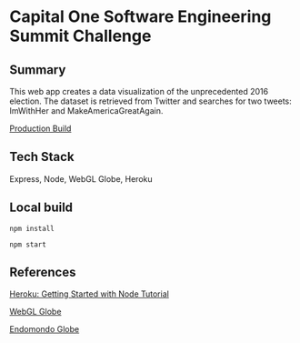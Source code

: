 # Capital One Software Engineering Summit Challenge

## Summary

This web app creates a data visualization of the unprecedented 2016 election. The dataset is retrieved from Twitter and searches for two tweets: ImWithHer and MakeAmericaGreatAgain.

[Production Build](https://immense-inlet-68085.herokuapp.com/)

## Tech Stack

Express, Node, WebGL Globe, Heroku

## Local build

`npm install`

`npm start`

## References

[Heroku: Getting Started with Node Tutorial](https://devcenter.heroku.com/articles/getting-started-with-nodejs#introduction)

[WebGL Globe](https://github.com/dataarts/webgl-globe)

[Endomondo Globe](https://github.com/vojtechkral/endo-globe)
